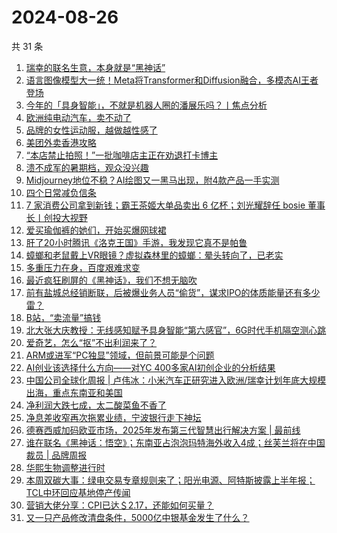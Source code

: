# 2024-08-26

共 31 条

<!-- BEGIN 36KR -->
<!-- 最后更新时间 2024-08-26 05:01:10 +0800 -->
1. [瑞幸的联名生意，本身就是“黑神话”](https://36kr.com/p/2920201734544777)
1. [语言图像模型大一统！Meta将Transformer和Diffusion融合，多模态AI王者登场](https://36kr.com/p/2920894030486151)
1. [今年的「具身智能」，不就是机器人圈的潘展乐吗？丨焦点分析](https://36kr.com/p/2918107722210176)
1. [欧洲纯电动汽车，卖不动了](https://36kr.com/p/2920923223399043)
1. [品牌的女性运动服，越做越性感了](https://36kr.com/p/2920227840301956)
1. [美团外卖香港攻略](https://36kr.com/p/2920323813317251)
1. [“本店禁止拍照！”一批咖啡店主正在劝退打卡博主](https://36kr.com/p/2920897536383618)
1. [溃不成军的暑期档，观众没兴趣](https://36kr.com/p/2920191979330435)
1. [Midjourney地位不稳？AI绘图又一黑马出现，附4款产品一手实测](https://36kr.com/p/2921058896403075)
1. [四个日常减负信条](https://36kr.com/p/2921110719060616)
1. [7 家消费公司拿到新钱；霸王茶姬大单品卖出 6 亿杯；刘光耀辞任 bosie 董事长丨创投大视野](https://36kr.com/p/2919460733966978)
1. [爱买瑜伽裤的她们，开始买爆网球裙](https://36kr.com/p/2919994228103814)
1. [肝了20小时腾讯《洛克王国》手游，我发现它真不是帕鲁](https://36kr.com/p/2920331252358021)
1. [蟑螂和老鼠戴上VR眼镜？虚拟森林里的蟑螂：晕头转向了，已老实](https://36kr.com/p/2920726122551936)
1. [多重压力在身，百度艰难求变](https://36kr.com/p/2920046566923136)
1. [最近疯狂刷屏的《黑神话》，我们不想无脑吹](https://36kr.com/p/2920873319291525)
1. [前有盐城总经销断联，后被爆业务人员“偷货”，谋求IPO的体质能量还有多少雷？](https://36kr.com/p/2920921062775433)
1. [B站，“卖流量”搞钱](https://36kr.com/p/2920088526199941)
1. [北大张大庆教授：无线感知赋予具身智能“第六感官”，6G时代手机隔空测心跳](https://36kr.com/p/2920208788020105)
1. [爱奇艺，怎么“抠”不出利润来了？](https://36kr.com/p/2920579069205896)
1. [ARM或进军“PC独显”领域，但前景可能是个问题](https://36kr.com/p/2919992715254409)
1. [AI创业该选择什么方向——对YC 400多家AI初创企业的分析结果](https://36kr.com/p/2911807627729539)
1. [中国公司全球化周报 | 卢伟冰：小米汽车正研究进入欧洲/瑞幸计划年底大规模出海，重点东南亚和美国](https://36kr.com/p/2920091721194370)
1. [净利润大跌七成，太二酸菜鱼不香了](https://36kr.com/p/2919699851074180)
1. [净息差收窄再次拖累业绩，宁波银行走下神坛](https://36kr.com/p/2920771762052227)
1. [德赛西威加码欧亚市场，2025年发布第三代智慧出行解决方案 | 最前线](https://36kr.com/p/2920030982920832)
1. [谁在联名《黑神话：悟空》；东南亚占泡泡玛特海外收入4成；丝芙兰将在中国裁员 | 品牌周报](https://36kr.com/p/2919522886539904)
1. [华熙生物调整进行时](https://36kr.com/p/2920098743016326)
1. [本周双碳大事：绿电交易专章规则来了；阳光电源、阿特斯披露上半年报；TCL中环回应基地停产传闻](https://36kr.com/p/2920106858158728)
1. [营销大佬分享：CPI已达＄2.17，还能如何买量？](https://36kr.com/p/2920876445637251)
1. [又一只产品修改清盘条件，5000亿中银基金发生了什么？](https://36kr.com/p/2919940430125956)
<!-- END 36KR -->